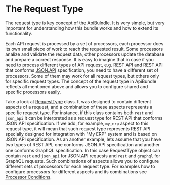 # The Request Type

The request type is key concept of the ApiBulndle. It is very simple, but very important for understanding
how this bundle works and how to extend its functionality.

Each API request is processed by a set of processors, each processor does its own small piece of work to reach the
requested result. Some processors analize and validate the request data, other processors update the database
and prepare a correct response. It is easy to imagine that in case if you need to process different types of
API request, e.g. REST API and REST API that conforms [JSON.API](http://jsonapi.org/) specification,
you need to have a different set of processors. Some of them may work for all request types, but others only
for specific request types. The concept of the request type in ApiBundle reflects all mentioned above and
allows you to configure shared and specific processors easily.

Take a look at [RequestType](../../Request/RequestType.php) class. It was designed to contain different aspects
of a request, and a combination of these aspects represents a specific request type.
For instance, if this class contains both `rest` and `json_api` it can be interpreted as a request type for REST API
that conforms JSON.API specification. If we add, for example, `my_erp` aspect to this request type, it will mean
that such request type represents REST API specially designed for integration with "My ERP" system and is based on
JSON.API specification. As an another example, lets assume that you have two types of REST API, one conforms
JSON.API specification and another one conforms GraphQL specification. In this case RequestType object can
contain `rest` and `json_api` for JSON.API requests and `rest` and `graphql` for GraphQL requests.
Such combinations of aspects allows you to configure different sets of processors for each request type.
For examples how to configure processors for different aspects and its combinations see
[Processor Conditions](./processors.md#processor-conditions).
